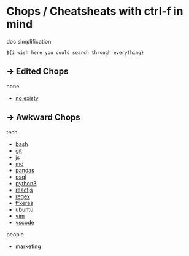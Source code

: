 # Chops / Cheatsheats with ctrl-f in mind

doc simplification

    ${i wish here you could search through everything}

## -> Edited Chops

none

* [no existy](./nope.md)

## -> Awkward Chops

tech

* [bash](./INDEX_TECH/bash_chops.md)
* [git](./INDEX_TECH/git_chops.md)
* [js](./INDEX_TECH/.md)
* [md](./INDEX_TECH/markdown_chops.md)
* [pandas](./INDEX_TECH/pandas_chops.md)
* [psql](./INDEX_TECH/psql_chops.md)
* [python3](./INDEX_TECH/python3_chops.md)
* [reactjs](./INDEX_TECH/reactjs_chops.md)
* [regex](./INDEX_TECH/regex_chops.md)
* [tfkeras](./INDEX_TECH/tfkeras_chops.md)
* [ubuntu](./INDEX_TECH/ubuntu_chops.md)
* [vim](./INDEX_TECH/vim_chops.md)
* [vscode](./INDEX_TECH/vscode_chops.md)

people

* [marketing](./INDEX_HUMAN/marketing_chops.md)